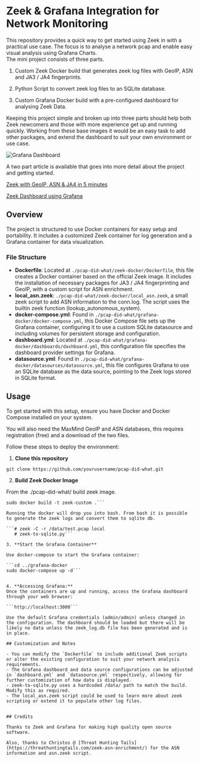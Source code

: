 # Zeek & Grafana Integration for Network Monitoring

This repository provides a quick way to get started using Zeek in with a practical use case. The focus is to analyse a network pcap and enable easy visual analysis using Grafana Charts.                                                                                                                                                                         
The mini project consists of three parts.

1. Custom Zeek Docker build that generates zeek log files with GeoIP, ASN and JA3 / JA4 fingerprints.
                 
2. Python Script to convert zeek log files to an SQLite database.
                                                                                                                      
3. Custom Grafana Docker build with a pre-configured dashboard for analysing Zeek Data.

Keeping this project simple and broken up into three parts should help both Zeek newcomers and those with more experience get up and running quickly. Working from these base images it would be an easy task to add other packages, and extend the dashboard to suit your own environment or use case.

![Grafana Dashboard](https://hackertarget.com/images/zeek-grafana-screenshot2.webp)

A two part article is available that goes into more detail about the project and getting started.

[Zeek with GeoIP, ASN & JA4 in 5 minutes](https://hackertarget.com/zeek-geoip-asn-ja4/)

[Zeek Dashboard using Grafana](https://hackertarget.com/zeek-dashboard-grafana/)


## Overview

The project is structured to use Docker containers for easy setup and portability. It includes a customized Zeek container for log generation and a Grafana container for data visualization.


### File Structure

- **Dockerfile**: Located at `./pcap-did-what/zeek-docker/Dockerfile`, this file creates a Docker container based on the official Zeek image. It includes the installation of necessary packages for JA3 / JA4 fingerprinting and GeoIP, with a custom script for ASN enrichment.
- **local_asn.zeek**: `./pcap-did-what/zeek-docker/local_asn.zeek`, a small zeek script to add ASN information to the conn.log. The script uses the builtin zeek function (lookup_autonomous_system).
- **docker-compose.yml**: Found in `./pcap-did-what/grafana-docker/docker-compose.yml`, this Docker Compose file sets up the Grafana container, configuring it to use a custom SQLite datasource and including volumes for persistent storage and configuration.
- **dashboard.yml**: Located at `./pcap-did-what/grafana-docker/dashboards/dashboard.yml`, this configuration file specifies the dashboard provider settings for Grafana.
- **datasource.yml**: Found in `./pcap-did-what/grafana-docker/datasources/datasource.yml`, this file configures Grafana to use an SQLite database as the data source, pointing to the Zeek logs stored in SQLite format.

## Usage

To get started with this setup, ensure you have Docker and Docker Compose installed on your system. 

You will also need the MaxMind GeoIP and ASN databases, this requires registration (free) and a download of the two files.

Follow these steps to deploy the environment:

1. **Clone this repository**

```git clone https://github.com/yourusername/pcap-did-what.git```

2. **Build Zeek Docker Image**

From the ./pcap-did-what/ build zeek image.

```cd zeek-docker
sudo docker build -t zeek-custom .```

Running the docker will drop you into bash. From bash it is possible to generate the zeek logs and convert them to sqlite db.

```# zeek -C -r /data/test.pcap local
   # zeek-to-sqlite.py```

3. **Start the Grafana Container**
    
Use docker-compose to start the Grafana container:

```cd ../grafana-docker
sudo docker-compose up -d```


4. **Accessing Grafana:**
Once the containers are up and running, access the Grafana dashboard through your web browser:

```http://localhost:3000```

Use the default Grafana credentials (admin/admin) unless changed in the configuration. The dashboard should be loaded but there will be likely no data unless the zeek_log.db file has been generated and is in place.

## Customization and Notes

- You can modify the `Dockerfile` to include additional Zeek scripts or alter the existing configuration to suit your network analysis requirements.
- The Grafana dashboard and data source configurations can be adjusted in `dashboard.yml` and `datasource.yml` respectively, allowing for further customization of how data is displayed.
- zeek-to-sqlite.py uses a hardcoded /data/ path to match the build. Modify this as required.
- The local_asn.zeek script could be used to learn more about zeek scripting or extend it to populate other log files.


## Credits

Thanks to Zeek and Grafana for making high quality open source software. 

Also, thanks to Christos @ [Threat Hunting Tails](https://threathuntingtails.com/zeek-asn-enrichment/) for the ASN information and asn.zeek script. 

